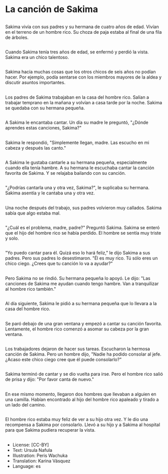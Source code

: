 # La canción de Sakima

##
Sakima vivía con sus padres y su hermana de cuatro años de edad. Vivían en el terreno de un hombre rico. Su choza de paja estaba al final de una fila de árboles.

##
Cuando Sakima tenía tres años de edad, se enfermó y perdió la vista. Sakima era un chico talentoso.

##
Sakima hacía muchas cosas que los otros chicos de seis años no podían hacer. Por ejemplo, podía sentarse con los miembros mayores de la aldea y discutir asuntos importantes.

##
Los padres de Sakima trabajaban en la casa del hombre rico. Salían a trabajar temprano en la mañana y volvían a casa tarde por la noche. Sakima se quedaba con su hermana pequeña.

##
A Sakima le encantaba cantar. Un día su madre le preguntó, "¿Dónde aprendes estas canciones, Sakima?"

##
Sakima le respondió, "Simplemente llegan, madre. Las escucho en mi cabeza y después las canto."

##
A Sakima le gustaba cantarle a su hermana pequeña, especialmente cuando ella tenía hambre. A su hermana le escuchaba cantar la canción favorita de Sakima. Y se relajaba bailando con su canción.

##
"¿Podrías cantarla una y otra vez, Sakima?", le suplicaba su hermana. Sakima asentía y le cantaba una y otra vez.

##
Una noche después del trabajo, sus padres volvieron muy callados. Sakima sabía que algo estaba mal.

##
"¿Cuál es el problema, madre, padre?" Preguntó Sakima. Sakima se enteró que el hijo del hombre rico se había perdido. El hombre se sentía muy triste y solo.

##
"Yo puedo cantar para él. Quizá eso lo hará feliz," le dijo Sakima a sus padres. Pero sus padres lo desestimaron. "Él es muy rico. Tú sólo eres un chico ciego. ¿Crees que tu canción lo va a ayudar?"

##
Pero Sakima no se rindió. Su hermana pequeña lo apoyó. Le dijo: "Las canciones de Sakima me ayudan cuando tengo hambre. Van a tranquilizar al hombre rico también."

##
Al día siguiente, Sakima le pidió a su hermana pequeña que lo llevara a la casa del hombre rico.

##
Se paró debajo de una gran ventana y empezó a cantar su canción favorita. Lentamente, el hombre rico comenzó a asomar su cabeza por la gran ventana.

##
Los trabajadores dejaron de hacer sus tareas. Escucharon la hermosa canción de Sakima. Pero un hombre dijo, "Nadie ha podido consolar al jefe. ¿Acaso este chico ciego cree que él puede consolarlo?"

##
Sakima terminó de cantar y se dio vuelta para irse. Pero el hombre rico salió de prisa y dijo: "Por favor canta de nuevo."

##
En ese mismo momento, llegaron dos hombres que llevaban a alguien en una camilla. Habían encontrado al hijo del hombre rico apaleado y tirado a un lado del camino.

##
El hombre rico estaba muy feliz de ver a su hijo otra vez. Y le dio una recompensa a Sakima por consolarlo. Llevó a su hijo y a Sakima al hospital para que Sakima pudiera recuperar la vista.

##
* License: [CC-BY]
* Text: Ursula Nafula
* Illustration: Peris Wachuka
* Translation: Karina Vásquez
* Language: es
